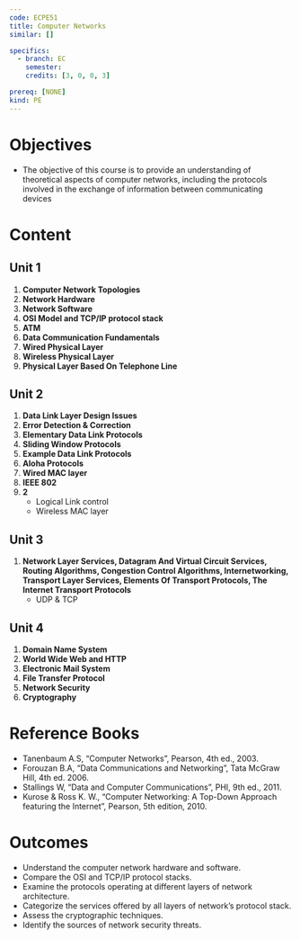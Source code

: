 ```yaml
---
code: ECPE51
title: Computer Networks
similar: []

specifics:
  - branch: EC
    semester: 
    credits: [3, 0, 0, 3]

prereq: [NONE]
kind: PE
---
```


# Objectives

- The objective of this course is to provide an understanding of theoretical aspects of computer networks, including the protocols involved in the exchange of information between communicating devices

# Content

## Unit 1

1. **Computer Network Topologies**
2. **Network Hardware**
3. **Network Software**
4. **OSI Model and TCP/IP protocol stack**
5. **ATM**
6. **Data Communication Fundamentals**
7. **Wired Physical Layer**
8. **Wireless Physical Layer**
9. **Physical Layer Based On Telephone Line**

## Unit 2

1. **Data Link Layer Design Issues**
2. **Error Detection & Correction**
3. **Elementary Data Link Protocols**
4. **Sliding Window Protocols**
5. **Example Data Link Protocols**
6. **Aloha Protocols**
7. **Wired MAC layer**
8. **IEEE 802**
9. **2**
   - Logical Link control
   - Wireless MAC layer

## Unit 3

1. **Network Layer Services, Datagram And Virtual Circuit Services, Routing Algorithms, Congestion Control Algorithms, Internetworking, Transport Layer Services, Elements Of Transport Protocols, The Internet Transport Protocols**
   - UDP & TCP

## Unit 4

1. **Domain Name System**
2. **World Wide Web and HTTP**
3. **Electronic Mail System**
4. **File Transfer Protocol**
5. **Network Security**
6. **Cryptography**

# Reference Books

- Tanenbaum A.S, “Computer Networks”, Pearson, 4th ed., 2003.
- Forouzan B.A, “Data Communications and Networking”, Tata McGraw Hill, 4th ed. 2006.
- Stallings W, “Data and Computer Communications”, PHI, 9th ed., 2011.
- Kurose & Ross K. W., “Computer Networking: A Top-Down Approach featuring the Internet”, Pearson, 5th edition, 2010.

# Outcomes

- Understand the computer network hardware and software.
- Compare the OSI and TCP/IP protocol stacks.
- Examine the protocols operating at different layers of network architecture.
- Categorize the services offered by all layers of network’s protocol stack.
- Assess the cryptographic techniques.
- Identify the sources of network security threats.
